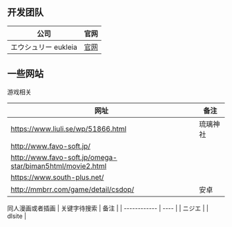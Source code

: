 ## 开发团队

| 公司                 | 官网                                                  |
| -------------------- | ----------------------------------------------------- |
| エウシュリー eukleia | [官网](http://www.eukleia.co.jp/eushully/eugame.html) |

## 一些网站

游戏相关

| 网址                                                      | 备注     |
| --------------------------------------------------------- | -------- |
| https://www.liuli.se/wp/51866.html                        | 琉璃神社 |
| http://www.favo-soft.jp/                                  |          |
| http://www.favo-soft.jp/omega-star/biman5html/movie2.html |          |
| https://www.south-plus.net/                               |          |
| http://mmbrr.com/game/detail/csdop/                       | 安卓     |

同人漫画或者插画
| 关键字待搜索 | 备注 |
| ------------ | ---- |
| ニジエ |
| dlsite |
